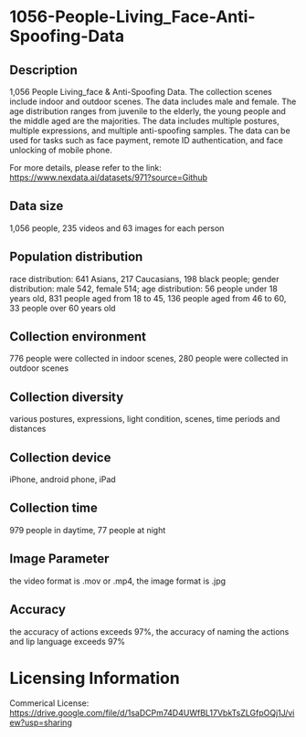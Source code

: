 # 1056-People-Living_Face-Anti-Spoofing-Data


## Description
1,056 People Living_face & Anti-Spoofing Data. The collection scenes include indoor and outdoor scenes. The data includes male and female. The age distribution ranges from juvenile to the elderly, the young people and the middle aged are the majorities. The data includes multiple postures, multiple expressions, and multiple anti-spoofing samples. The data can be used for tasks such as face payment, remote ID authentication, and face unlocking of mobile phone.

For more details, please refer to the link: https://www.nexdata.ai/datasets/971?source=Github


## Data size
1,056 people,  235 videos and 63 images for each person

## Population distribution
race distribution: 641 Asians, 217 Caucasians, 198 black people; gender distribution: male 542, female 514; age distribution: 56 people under 18 years old, 831 people aged from 18 to 45, 136 people aged from 46 to 60, 33 people over 60 years old

## Collection environment
776 people were collected in indoor scenes, 280 people were collected in outdoor scenes

## Collection diversity
various postures, expressions, light condition, scenes, time periods and distances

## Collection device
iPhone, android phone, iPad

## Collection time
979 people in daytime, 77 people at night

## Image Parameter
the video format is .mov or .mp4, the image format is .jpg

## Accuracy
the accuracy of actions exceeds 97%, the accuracy of naming the actions and lip language exceeds 97%

# Licensing Information
Commerical License: https://drive.google.com/file/d/1saDCPm74D4UWfBL17VbkTsZLGfpOQj1J/view?usp=sharing
